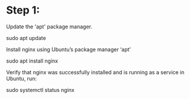 # Step 1:

Update the 'apt' package manager.



sudo apt update

Install nginx using Ubuntu’s package manager ‘apt’

sudo apt install nginx

Verify that nginx was successfully installed and is running as a service in Ubuntu, run:

sudo systemctl status nginx
